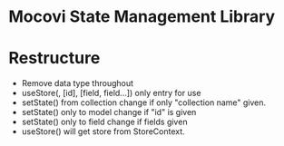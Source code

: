 # Mocovi State Management Library




Restructure
===========

- Remove data type throughout
- useStore(<collection name>, [id], [field, field...]) only entry for use
- setState() from collection change if only "collection name" given.
- setState() only to model change if "id" is given
- setState() only to field change if fields given
- useStore() will get store from StoreContext.


